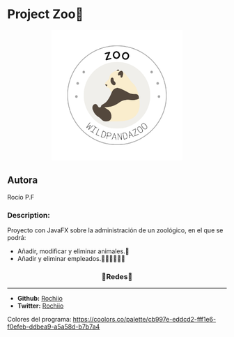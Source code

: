 # Project Zoo🐼
<center>
<img src="./ZooJava/src/main/resources/com/example/zoojava/img/Zoo-logo.png" width="300" height="300">
</center>

## Autora
Rocío P.F


### Description:
Proyecto con JavaFX sobre la administración de un zoológico, en el que se podrá:
- Añadir, modificar y eliminar animales.🐒
- Añadir y eliminar empleados.🙍🏻‍♀️🙍🏻‍♂️


<h3 align="center">🌸Redes🌸</h3>
<hr>

- **Github:** [Rochiio](https://github.com/Rochiio) 
- **Twitter:** [Rochiio](https://twitter.com/SrtaRocii_)



Colores del programa: https://coolors.co/palette/cb997e-eddcd2-fff1e6-f0efeb-ddbea9-a5a58d-b7b7a4

